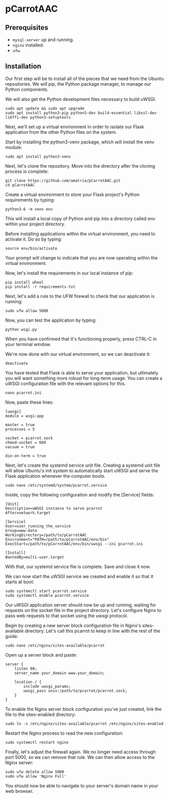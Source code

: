 # pCarrotAAC

## Prerequisites
* `mysql-server` up and running.
* `nginx` installed.
* `ufw`.

## Installation
Our first step will be to install all of the pieces that we need from the Ubuntu repositories. We will pip, the Python package manager, to manage our Python components.

We will also get the Python development files necessary to build uWSGI.
```
sudo apt update && sudo apt upgrade
sudo apt install python3-pip python3-dev build-essential libssl-dev libffi-dev python3-setuptools
```
Next, we'll set up a virtual environment in order to isolate our Flask application from the other Python files on the system.

Start by installing the python3-venv package, which will install the venv module:
```
sudo apt install python3-venv
```
Next, let's clone the repository. Move into the directory after the cloning process is complete:
```
git clone https://github.com/amatria/pCarrotAAC.git
cd pCarrotAAC
```
Create a virtual environment to store your Flask project's Python requirements by typing:
```
python3.6 -m venv env
```
This will install a local copy of Python and pip into a directory called env within your project directory.

Before installing applications within the virtual environment, you need to activate it. Do so by typing:
```
source env/bin/activate
```
Your prompt will change to indicate that you are now operating within the virtual environment.

Now, let's install the requirements in our local instance of pip:
```
pip install wheel
pip install -r requirements.txt
```
Next, let's add a rule to the UFW firewall to check that our application is running:
```
sudo ufw allow 5000
```
Now, you can test the application by typing:
```
python wsgi.py
```
When you have confirmed that it's functioning properly, press CTRL-C in your terminal window.

We're now done with our virtual environment, so we can deactivate it:
```
deactivate
```
You have tested that Flask is able to serve your application, but ultimately you will want something more robust for long-term usage. You can create a uWSGI configuration file with the relevant options for this.
```
nano pcarrot.ini
```
Now, paste these lines:
```
[uwsgi]
module = wsgi:app

master = true
processes = 5

socket = pcarrot.sock
chmod-socket = 660
vacuum = true

die-on-term = true
```
Next, let's create the systemd service unit file. Creating a systemd unit file will allow Ubuntu's init system to automatically start uWSGI and serve the Flask application whenever the computer boots.
```
sudo nano /etc/systemd/system/pcarrot.service
```
Inside, copy the following configuration and modify the [Service] fields:
```
[Unit]
Description=uWSGI instance to serve pcarrot
After=network.target

[Service]
User=user_running_the_service
Group=www-data
WorkingDirectory=/path/to/pCarrotAAC
Environment="PATH=/path/to/pCarrotAAC/env/bin"
ExecStart=/path/to/pCarrotAAC/env/bin/uwsgi --ini pcarrot.ini

[Install]
WantedBy=multi-user.target
```
With that, our systemd service file is complete. Save and close it now.

We can now start the uWSGI service we created and enable it so that it starts at boot:
```
sudo systemctl start pcarrot.service
sudo systemctl enable pcarrot.service
```
Our uWSGI application server should now be up and running, waiting for requests on the socket file in the project directory. Let's configure Nginx to pass web requests to that socket using the uwsgi protocol.

Begin by creating a new server block configuration file in Nginx's sites-available directory. Let's call this pcarrot to keep in line with the rest of the guide:
```
sudo nano /etc/nginx/sites-available/pcarrot
```
Open up a server block and paste:
```
server {
    listen 80;
    server_name your_domain www.your_domain;

    location / {
        include uwsgi_params;
        uwsgi_pass unix:/path/to/pcarrot/pcarrot.sock;
    }
}
```
To enable the Nginx server block configuration you've just created, link the file to the sites-enabled directory:
```
sudo ln -s /etc/nginx/sites-available/pcarrot /etc/nginx/sites-enabled
```
Restart the Nginx process to read the new configuration:
```
sudo systemctl restart nginx
```
Finally, let's adjust the firewall again. We no longer need access through port 5000, so we can remove that rule. We can then allow access to the Nginx server:
```
sudo ufw delete allow 5000
sudo ufw allow 'Nginx Full'
```
You should now be able to navigate to your server's domain name in your web browser.
